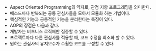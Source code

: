 - Aspect Oriented Programming의 약자로, 관점 지향 프로그래밍을 의미한다.
- 메소드마다 반복되는 공통 관심사들을 모아서 모듈화 하는 기법이다.
- 핵심적인 기능과 공통적인 기능을 분리한다는 특징이 있다.
- AOP의 장점은 다음과 같다.
- 개발자는 비즈니스 로직에만 집중할 수 있다.
- 프로젝트마다 다른 관심사를 적용할 때, 코드 수정을 최소화 할 수 있다.
- 원하는 관심사의 유지보수가 수월한 코드를 구성할 수 있다.
